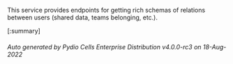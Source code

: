






This service provides endpoints for getting rich schemas of relations between users (shared data, teams belonging, etc.).

[:summary]

###### Auto generated by Pydio Cells Enterprise Distribution v4.0.0-rc3 on 18-Aug-2022
